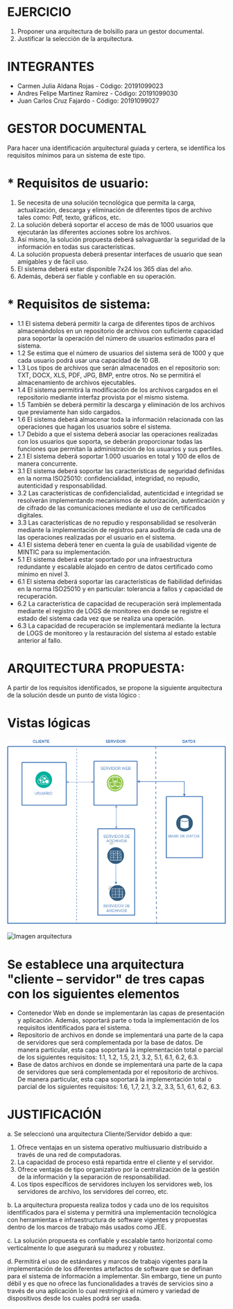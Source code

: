 # EJERCICIO

1. Proponer una arquitectura de bolsillo para un gestor documental.
2. Justificar la selección de la arquitectura.

# INTEGRANTES

* Carmen Julia Aldana Rojas      - Código: 20191099023
* Andres Felipe Martinez Ramírez - Código: 20191099030
* Juan Carlos Cruz Fajardo       - Código: 20191099027

# GESTOR DOCUMENTAL

Para hacer una identificación arquitectural guiada y certera, se identifica los requisitos mínimos para un sistema de este tipo.

# * Requisitos de usuario:

1.	Se necesita de una solución tecnológica que permita la carga, actualización, descarga y eliminación de diferentes tipos de archivo tales como: Pdf, texto, gráficos, etc.
2.	La solución deberá soportar el acceso de más de 1000 usuarios que ejecutarán las diferentes acciones sobre los archivos.
3.	Así mismo, la solución propuesta deberá salvaguardar la seguridad de la información en todas sus características.
4.	La solución propuesta deberá presentar interfaces de usuario que sean amigables y de fácil uso.
5.	El sistema deberá estar disponible 7x24 los 365 días del año.
6.	Además, deberá ser fiable y confiable en su operación.

# * Requisitos de sistema:

* 1.1 El sistema deberá permitir la carga de diferentes tipos de archivos almacenándolos en un repositorio de archivos con suficiente capacidad para soportar la operación del número de usuarios estimados para el sistema.
* 1.2 Se estima que el número de usuarios del sistema será de 1000 y que cada usuario podrá usar una capacidad de 10 GB.
* 1.3 Los tipos de archivos que serán almacenados en el repositorio son: TXT, DOCX, XLS, PDF, JPG, BMP, entre otros. No se permitirá el almacenamiento de archivos ejecutables.
* 1.4 El sistema permitirá la modificación de los archivos cargados en el repositorio mediante interfaz provista por el mismo sistema.
* 1.5 También se deberá permitir la descarga y eliminación de los archivos que previamente han sido cargados.
* 1.6 El sistema deberá almacenar toda la información relacionada con las operaciones que hagan los usuarios sobre el sistema.
* 1.7 Debido a que el sistema deberá asociar las operaciones realizadas con los usuarios que soporta, se deberán proporcionar todas las funciones que permitan la administración de los usuarios y sus perfiles.
* 2.1 El sistema deberá soportar 1.000 usuarios en total y 100 de ellos de manera concurrente.
* 3.1 El sistema deberá soportar las características de seguridad definidas en la norma ISO25010: confidencialidad, integridad, no repudio, autenticidad y responsabilidad.
* 3.2 Las características de confidencialidad, autenticidad e integridad se resolverán implementando mecanismos de autorización, autenticación y de cifrado de las comunicaciones mediante el uso de certificados digitales.
* 3.3 Las características de no repudio y responsabilidad se resolverán mediante la implementación de registros para auditoría de cada una de las operaciones realizadas por el usuario en el sistema.
* 4.1 El sistema deberá tener en cuenta la guía de usabilidad vigente de MINTIC para su implementación.
* 5.1 El sistema deberá estar soportado por una infraestructura redundante y escalable alojado en centro de datos certificado como mínimo en nivel 3.
* 6.1 El sistema deberá soportar las características de fiabilidad definidas en la norma ISO25010 y en particular: tolerancia a fallos y capacidad de recuperación.
* 6.2 La característica de capacidad de recuperación será implementada mediante el registro de LOGS de monitoreo en donde se registre el estado del sistema cada vez que se realiza una operación.
* 6.3 La capacidad de recuperación se implementará mediante la lectura de LOGS de monitoreo y la restauración del sistema al estado estable anterior al fallo.

# ARQUITECTURA PROPUESTA:

A partir de los requisitos identificados, se propone la siguiente arquitectura de la solución desde un punto de vista lógico :

# Vistas lógicas

  ![Imagen arquitectura](https://github.com/cjaldanar/Arquitectura-Gestor-Documental/blob/master/Arquitectura%20Gestor%20Documental.png)

![Imagen arquitectura](https://github.com/cjaldanar/Arquitectura-Gestor-Documental/blob/master/Vista%20l%C3%B3gica%20de%20arquitectura.png)

# Se establece una arquitectura "cliente – servidor" de tres capas con los siguientes elementos

* Contenedor Web en donde se implementarán las capas de presentación y aplicación. Además, soportará parte o toda la implementación de los requisitos identificados para el sistema.
* Repositorio de archivos en donde se implementará una parte de la capa de servidores que será complementada por la base de datos. De manera particular, esta capa soportará la implementación total o parcial de los siguientes requisitos: 1.1, 1.2, 1.5, 2.1, 3.2, 5.1, 6.1, 6.2, 6.3.
* Base de datos archivos en donde se implementará una parte de la capa de servidores que será complementada por el repositorio de archivos. De manera particular, esta capa soportará la implementación total o parcial de los siguientes requisitos: 1.6, 1,7, 2.1, 3.2, 3.3, 5.1, 6.1, 6.2, 6.3.

# JUSTIFICACIÓN

a. Se seleccionó una arquitectura Cliente/Servidor debido a que:
1. Ofrece ventajas en un sistema operativo multiusuario distribuido a través de una red de computadoras.
2. La capacidad de proceso está repartida entre el cliente y el servidor.
3. Ofrece ventajas de tipo organizativo por la centralización de la gestión de la información y la separación de responsabilidad.
4. Los tipos específicos de servidores incluyen los servidores web, los servidores de archivo, los servidores del correo, etc.

b. La arquitectura propuesta realiza todos y cada uno de los requisitos identificados para el sistema y permitirá una implementación tecnológica con herramientas e infraestructura de software vigentes y propuestas dentro de los marcos de trabajo más usados como JEE.

c. La solución propuesta es confiable y escalable tanto horizontal como verticalmente lo que asegurará su madurez y robustez.

d. Permitirá el uso de estándares y marcos de trabajo vigentes para la implementación de los diferentes artefactos de software que se definan para el sistema de información a implementar. Sin embargo, tiene un punto débil y es que no ofrece las funcionalidades a través de servicios sino a través de una aplicación lo cual restringirá el número y variedad de dispositivos desde los cuales podrá ser usada. 

